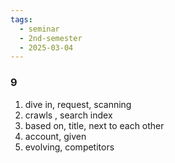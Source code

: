 ```yaml
---
tags:
  - seminar
  - 2nd-semester
  - 2025-03-04
---
```

### 9

1. dive in, request, scanning
2. crawls , search index
3. based on, title, next to each other
4. account, given
5. evolving, competitors